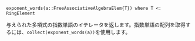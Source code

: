 ```
exponent_words(a::FreeAssociativeAlgebraElem{T}) where T <: RingElement
```

与えられた多項式の指数単語のイテレータを返します。指数単語の配列を取得するには、`collect(exponent_words(a))`を使用します。
